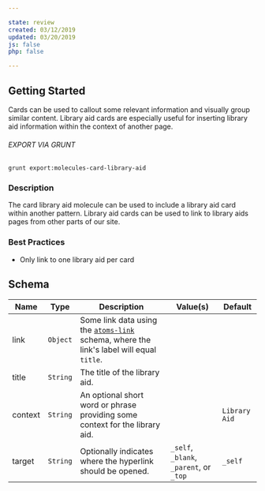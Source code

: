 ```yaml
---

state: review
created: 03/12/2019
updated: 03/20/2019
js: false
php: false

---
```


## Getting Started

Cards can be used to callout some relevant information and visually group similar content. Library aid cards are especially useful for inserting library aid information within the context of another page.

###### EXPORT VIA GRUNT

```
grunt export:molecules-card-library-aid
```


### Description

The card library aid molecule can be used to include a library aid card within another pattern. Library aid cards can be used to link to library aids pages from other parts of our site.


### Best Practices

- Only link to one library aid per card


## Schema

| Name      | Type      | Description                                                                   | Value(s)                             | Default         |
|-----------|-----------|-------------------------------------------------------------------------------|--------------------------------------|-----------------|
| link      | `Object`  | Some link data using the [`atoms-link`][atoms-link] schema, where the link's label will equal `title`.  |            |                 |
| title     | `String`  | The title of the library aid.                                                 |                                      |                 |
| context   | `String`  | An optional short word or phrase providing some context for the library aid.  |                                      | `Library Aid`   |
| target    | `String`  | Optionally indicates where the hyperlink should be opened.                 | `_self`, `_blank`, `_parent`, or `_top` | `_self`         |


[atoms-link]: /patterns/20-atoms-globals-link/20-atoms-globals-link.html
